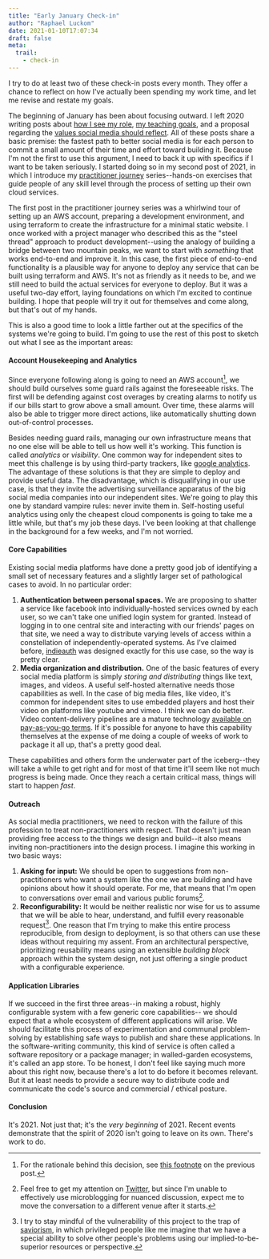 ```yaml
---
title: "Early January Check-in"
author: "Raphael Luckom"
date: 2021-01-10T17:07:34
draft: false
meta:
  trail:
    - check-in
---
```

I try to do at least two of these check-in posts every month. They offer a chance to
reflect on how I've actually been spending my work time, and let me revise and restate
my goals.

The beginning of January has been about focusing outward. I left 2020 writing posts about
[how I see my role](https://raphaelluckom.com/posts/my_role.html), [my teaching goals](https://raphaelluckom.com/posts/toward_legible_computing.html),
and a proposal regarding the [values social media should reflect](https://raphaelluckom.com/posts/on_security_001.html).
All of these posts share a basic premise: the fastest path to better social media is for
each person to commit a small amount of their time and effort toward building it. Because I'm not
the first to use this argument, I need to back it up with specifics if I want to be taken seriously.
I started doing so in my second post of 2021, in which I introduce my [practitioner journey](https://raphaelluckom.com/posts/practitioner_journey.html)
series--hands-on exercises that guide people of any skill level through the process of setting up their
own cloud services. 

The first post in the practitioner journey series was a whirlwind tour of setting up an AWS account,
preparing a development environment, and using terraform to create the infrastructure for a minimal 
static website. I once worked with a project manager who described this as the "steel thread" approach
to product development--using the analogy of building a bridge between two mountain peaks, we want to
start with  _something_ that works end-to-end and improve it. In this case, the first piece of end-to-end
functionality is a plausible way for anyone to deploy any service that can be built using terraform
and AWS. It's not as friendly as it needs to be, and we still need to build the actual services for everyone
to deploy. But it was a useful two-day effort, laying foundations on which I'm excited to continue building.
I hope that people will try it out for themselves and come along, but that's out of my hands.

This is also a good time to look a little farther out at the specifics of the systems we're going to build.
I'm going to use the rest of this post to sketch out what I see as the important areas:

#### Account Housekeeping and Analytics

Since everyone following along is going to need an AWS account[^1], we should build ourselves some
guard rails against the foreseeable risks. The first will be defending against cost overages
by creating alarms to notify us if our bills start to grow above a small amount. Over time, these alarms will also
be able to trigger more direct actions, like automatically shutting down out-of-control processes.

Besides needing guard rails, managing our own infrastructure means that no one else will be able to
tell us how well it's working. This function is called _analytics_ or _visibility_. One common way for
independent sites to meet this challenge is by using third-party trackers, like [google analytics](https://en.wikipedia.org/wiki/Google_Analytics).
The advantage of these solutions is that they are simple to deploy and provide useful data. The disadvantage,
which is disqualifying in our use case, is that they invite the advertising surveillance apparatus of the big
social media companies into our independent sites. We're going to play this one by standard vampire rules: never
invite them in. Self-hosting useful analytics using only the cheapest cloud components is going to take me a
little while, but that's my job these days. I've been looking at that challenge in the background for a
few weeks, and I'm not worried.

#### Core Capabilities

Existing social media platforms have done a pretty good job of identifying a small set of necessary features
and a slightly larger set of pathological cases to avoid. In no particular order:

1. **Authentication between personal spaces.** We are proposing to shatter a service like facebook into individually-hosted
   services owned by each user, so we can't take one unified login system for granted. Instead of logging in to one
   central site and interacting with our friends' pages on that site, we need a way to distribute varying levels of
   access within a constellation of independently-operated systems. As I've claimed before, [indieauth](https://indieauth.net)
   was designed exactly for this use case, so the way is pretty clear.
2. **Media organization and distribution.** One of the basic features of every social media platform is simply _storing and distributing_
   things like text, images, and videos. A useful self-hosted alternative needs those capabilities as well. In the case
   of big media files, like video, it's common for independent sites to use embedded players and host their video
   on platforms like youtube and vimeo. I think we can do better. Video content-delivery pipelines are a mature
   technology [available on pay-as-you-go terms](https://aws.amazon.com/mediaconvert/). If it's possible for anyone to have
   this capability themselves at the expense of me doing a couple of weeks of work to package it all up, that's a pretty
   good deal.

These capabilities and others form the underwater part of the iceberg--they will take a while to get right and for most
of that time it'll seem like not much progress is being made. Once they reach a certain critical mass, things will start to happen
_fast_.

#### Outreach

As social media practitioners, we need to reckon with the failure of this profession to treat non-practitioners
with respect. That doesn't just mean providing free access to the things we design and build--it also means inviting
non-practitioners into the design process. I imagine this working in two basic ways:

1. **Asking for input:** We should be open to suggestions from non-practitioners who want a system like the one we are building
   and have opinions about how it should operate. For me, that means that I'm open to conversations over email and various public
   forums[^2].
2. **Reconfigurability:** It would be neither realistic nor wise for us to assume that we will be able to hear, understand,
   and fulfill every reasonable request[^3]. One reason that I'm trying to make this entire process reproducible, from
   design to deployment, is so that others can use these ideas without requiring my assent. From an architectural
   perspective, prioritizing reusability means using an extensible  _building block_ approach within the system design,
   not just offering a single product with a configurable experience.

#### Application Libraries

If we succeed in the first three areas--in making a robust, highly configurable system with a few generic core capabilities--
we should expect that a whole ecosystem of different applications will arise. We should facilitate this process
of experimentation and communal problem-solving by establishing safe ways to publish and share these applications. In
the software-writing community, this kind of service is often called a software repository or a package manager; in
walled-garden ecosystems, it's called an app store. To be honest, I don't feel like saying much more about this right
now, because there's a lot to do before it becomes relevant. But it at least needs to provide a secure way to distribute
code and communicate the code's source and commercial / ethical posture.

#### Conclusion

It's 2021. Not just that; it's the _very beginning_ of 2021. Recent events demonstrate that the spirit of 2020 isn't going to leave
on its own. There's work to do.

[^1]: For the rationale behind this decision, see [this footnote](https://raphaelluckom.com/posts/practitioner_journey.html#fn2) on the previous post.

[^2]: Feel free to get my attention on [Twitter](https://twitter.com/RLuckom), but since I'm unable to effectively use microblogging
      for nuanced discussion, expect me to move the conversation to a different venue after it starts.

[^3]: I try to stay mindful of the vulnerability of this project to the trap of [saviorism](https://www.theatlantic.com/international/archive/2012/03/the-white-savior-industrial-complex/254843/),
      in which privileged people like me imagine that we have a special ability to solve other people's problems
      using our implied-to-be-superior resources or perspective.
